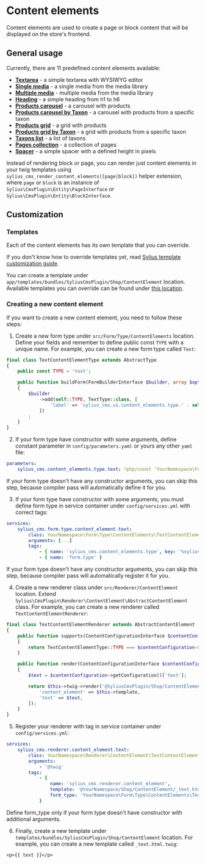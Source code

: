 # Content elements

Content elements are used to create a page or block content that will be displayed on the store's frontend.

## General usage

Currently, there are 11 predefined content elements available:
- **[Textarea](content_elements/textarea.md)** - a simple textarea with WYSIWYG editor
- **[Single media](content_elements/single_media.md)** - a single media from the media library
- **[Multiple media](content_elements/multiple_media.md)** - multiple media from the media library
- **[Heading](content_elements/heading.md)** - a simple heading from h1 to h6
- **[Products carousel](content_elements/products_carousel.md)** - a carousel with products
- **[Products carousel by Taxon](content_elements/products_carousel_by_taxon.md)** - a carousel with products from a specific taxon
- **[Products grid](content_elements/products_grid.md)** - a grid with products
- **[Products grid by Taxon](content_elements/products_grid_by_taxon.md)** - a grid with products from a specific taxon
- **[Taxons list](content_elements/taxons_list.md)** - a list of taxons
- **[Pages collection](content_elements/pages_collection.md)** - a collection of pages
- **[Spacer](content_elements/spacer.md)** - a simple spacer with a defined height in pixels

Instead of rendering block or page, you can render just content elements in your twig templates using `sylius_cms_render_content_elements([page|block])` helper extension,
where `page` or `block` is an instance of `Sylius\CmsPlugin\Entity\PageInterface` or `Sylius\CmsPlugin\Entity\BlockInterface`.

## Customization

### Templates

Each of the content elements has its own template that you can override.

If you don't know how to override templates yet,
read [Sylius template customization guide](http://docs.sylius.org/en/latest/customization/template.html).

You can create a template under `app/templates/bundles/SyliusCmsPlugin/Shop/ContentElement` location.
Available templates you can override can be found under [this location](../src/Resources/views/Shop/ContentElement).

### Creating a new content element

If you want to create a new content element, you need to follow these steps:

1. Create a new form type under `src/Form/Type/ContentElements` location. Define your fields and remember to define public const `TYPE` with a unique name.
For example, you can create a new form type called `Text`:

```php
final class TextContentElementType extends AbstractType
{
    public const TYPE = 'text';

    public function buildForm(FormBuilderInterface $builder, array $options): void
    {
        $builder
            ->add(self::TYPE, TextType::class, [
                'label' => 'sylius_cms.ui.content_elements.type.' . self::TYPE,
            ])
        ;
    }
}
```

2. If your form type have constructor with some arguments, define constant parameter in `config/parameters.yaml` or yours any other `yaml` file:

```yaml
parameters:
    sylius_cms.content_elements.type.text: !php/const 'YourNamespace\Form\Type\ContentElements\TextContentElementType::TYPE'
```

If your form type doesn't have any constructor arguments, you can skip this step, because compiler pass will automatically define it for you.


3. If your form type have constructor with some arguments, you must define form type in service container under `config/services.yml` with correct tags:

```yaml
services:
    sylius_cms.form.type.content_element.text:
        class: YourNamespace\Form\Type\ContentElements\TextContentElementType
        arguments: [...]
        tags:
            - { name: 'sylius_cms.content_elements.type', key: '%sylius_cms.content_elements.type.text%' }
            - { name: 'form.type' }
```

If your form type doesn't have any constructor arguments, you can skip this step, because compiler pass will automatically register it for you.

4. Create a new renderer class under `src/Renderer/ContentElement` location. Extend `Sylius\CmsPlugin\Renderer\ContentElement\AbstractContentElement` class.
For example, you can create a new renderer called `TextContentElementRenderer`:

```php
final class TextContentElementRenderer extends AbstractContentElement
{
    public function supports(ContentConfigurationInterface $contentConfiguration): bool
    {
        return TextContentElementType::TYPE === $contentConfiguration->getType();
    }

    public function render(ContentConfigurationInterface $contentConfiguration): string
    {
        $text = $contentConfiguration->getConfiguration()['text'];

        return $this->twig->render('@SyliusCmsPlugin/Shop/ContentElement/index.html.twig', [
            'content_element' => $this->template,
            'text' => $text,
        ]);
    }
}
```

5. Register your renderer with tag in service container under `config/services.yml`:

```yaml
services:
    sylius_cms.renderer.content_element.text:
        class: YourNamespace\Renderer\ContentElement\TextContentElementRenderer
        arguments:
            - '@twig'
        tags:
            - { 
                name: 'sylius_cms.renderer.content_element',
                template: '@YourNamespace/Shop/ContentElement/_text.html.twig',
                form_type: 'YourNamespace\Form\Type\ContentElements\TextContentElementType'
            }
```

Define form_type only if your form type doesn't have constructor with additional arguments.

6. Finally, create a new template under `templates/bundles/SyliusCmsPlugin/Shop/ContentElement` location.
For example, you can create a new template called `_text.html.twig`:

```twig
<p>{{ text }}</p>
```
